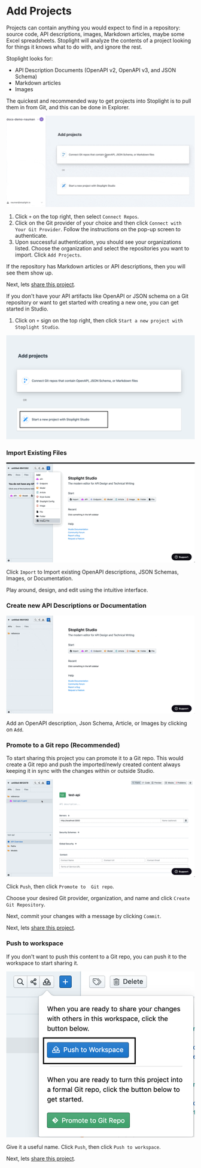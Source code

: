 # Add Projects

Projects can contain anything you would expect to find in a repository: source code, API descriptions, images, Markdown articles, maybe some Excel spreadsheets. Stoplight will analyze the contents of a project looking for things it knows what to do with, and ignore the rest.

Stoplight looks for: 

- API Description Documents (OpenAPI v2, OpenAPI v3, and JSON Schema)
- Markdown articles
- Images

<!--
type: tab
title: Connect an Existing Project from Git
-->

The quickest and recommended way to get projects into Stoplight is to pull them in from Git, and this can be done in Explorer.

![add-projects](../assets/images/git-connect-compressed.gif)

1. Click `+` on the top right, then select `Connect Repos`.
2. Click on the Git provider of your choice and then click `Connect with Your Git Provider`. Follow the instructions on the pop-up screen to authenticate.
3. Upon successful authentication, you should see your organizations listed. Choose the organization and select the repositories you want to import. Click `Add Projects`.

If the repository has Markdown articles or API descriptions, then you will see them show up.

Next, lets [share this project](share-documentation-quickstart.md).
<!--
type: tab
title: Import Local Files or Create a Blank Project
-->

If you don't have your API artifacts like OpenAPI or JSON schema on a Git repository or want to get started with creating a new one, you can get started in Studio. 

1. Click on `+` sign on the top right, then click `Start a new project with Stoplight Studio`.

![start a new project](../assets/images/start-a-new-project.png)

<!-- type: tab-end -->

### Import Existing Files

![import existing file](../assets/images/import-existing-file.gif)

Click `Import` to Import existing OpenAPI descriptions, JSON Schemas, Images, or Documentation.

Play around, design, and edit using the intuitive interface.  

### Create new API Descriptions or Documentation

![create new API](../assets/images/add-api-studio.gif)

Add an OpenAPI description, Json Schema, Article, or Images by clicking on `Add`.

### Promote to a Git repo (Recommended)
To start sharing this project you can promote it to a Git repo. This would create a Git repo and push the imported/newly created content always keeping it in sync with the changes within or outside Studio. 

![promote-to-git](../assets/images/promote-to-git.gif)

Click `Push`, then click `Promote to  Git repo`. 

Choose your desired Git provider, organization, and name and click `Create Git Repository`.

Next, commit your changes with a message by clicking `Commit`. 

Next, lets [share this project](share-documentation-quickstart.md). 

### Push to workspace

If you don't want to push this content to a Git repo, you can push it to the workspace to start sharing it.

![push-to-workspace](../assets/images/push-to-workspace.png)

Give it a useful name. Click `Push`, then click `Push to workspace`. 

Next, lets [share this project](share-documentation-quickstart.md). 
